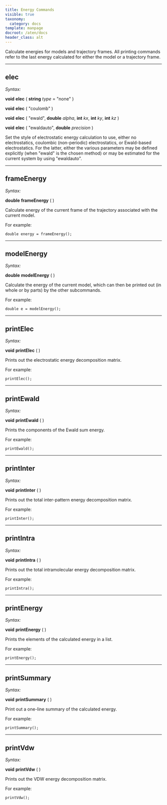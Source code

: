 ```yaml
---
title: Energy Commands
visible: true
taxonomy:
  category: docs
template: manpage
docroot: /aten/docs
header_class: alt
---
```


Calculate energies for models and trajectory frames. All printing commands refer to the last energy calculated for either the model or a trajectory frame.

---

## elec <a id="elec"></a>

_Syntax:_

**void** **elec** ( **string** _type_ = "none" )

**void** **elec** ( "coulomb" )

**void** **elec** ( "ewald", **double** _alpha_, **int** _kx_, **int** _ky_, **int** _kz_ )

**void** **elec** ( "ewaldauto", **double** _precision_ )

Set the style of electrostatic energy calculation to use, either no electrostatics, coulombic (non-periodic) electrostatics, or Ewald-based electrostatics. For the latter, either the various parameters may be defined explicitly (when "ewald" is the chosen method) or may be estimated for the current system by using "ewaldauto".

---

## frameEnergy <a id="frameenergy"></a>

_Syntax:_

**double** **frameEnergy** ( )

Calculate energy of the current frame of the trajectory associated with the current model.

For example:

```aten
double energy = frameEnergy();
```

---

## modelEnergy <a id="modelenergy"></a>

_Syntax:_

**double** **modelEnergy** ( )

Calculate the energy of the current model, which can then be printed out (in whole or by parts) by the other subcommands.

For example:

```aten
double e = modelEnergy();
```

---

## printElec <a id="printelec"></a>

_Syntax:_

**void** **printElec** ( )

Prints out the electrostatic energy decomposition matrix.

For example:

```aten
printElec();
```

---

## printEwald <a id="printewald"></a>

_Syntax:_

**void** **printEwald** ( )

Prints the components of the Ewald sum energy.

For example:

```aten
printEwald();
```

---

## printInter <a id="printinter"></a>

_Syntax:_

**void** **printInter** ( )

Prints out the total inter-pattern energy decomposition matrix.

For example:

```aten
printInter();
```

---

## printIntra <a id="printintra"></a>

_Syntax:_

**void** **printIntra** ( )

Prints out the total intramolecular energy decomposition matrix.

For example:

```aten
printIntra();
```

---

## printEnergy <a id="printenergy"></a>

_Syntax:_

**void** **printEnergy** ( )

Prints the elements of the calculated energy in a list.

For example:

```aten
printEnergy();
```

---

## printSummary <a id="printsummary"></a>

_Syntax:_

**void** **printSummary** ( )

Print out a one-line summary of the calculated energy.

For example:

```aten
printSummary();
```

---

## printVdw <a id="printvdw"></a>

_Syntax:_

**void** **printVdw** ( )

Prints out the VDW energy decomposition matrix.

For example:

```aten
printVdw();
```


